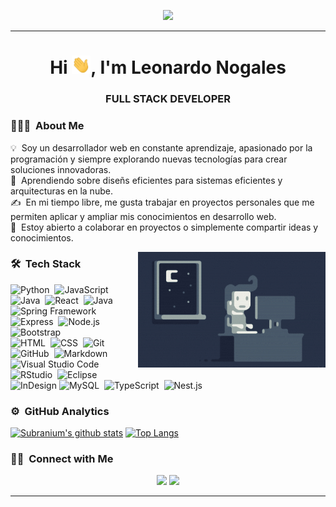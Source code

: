 
<!-- ## 👋 &nbsp;Hey there! I'm Aditya -->
<p align="center">
  <img src="https://github.com/thompsonemerson/thompsonemerson/raw/master/cover-thompson.png" height="200"/>
</p>
<hr>
<h1 align="center">Hi <img src="https://raw.githubusercontent.com/ABSphreak/ABSphreak/master/gifs/Hi.gif" width="30px">, I'm Leonardo Nogales </h1>
<h3 align="center">
FULL STACK DEVELOPER</h3>
<p align="center">

</a>
</p>
</p>




### 👨🏻‍💻 &nbsp;About Me

💡 &nbsp;Soy un desarrollador web en constante aprendizaje, apasionado por la programación y siempre explorando nuevas tecnologías para crear soluciones innovadoras.\
🌱 &nbsp;Aprendiendo sobre diseñs eficientes para sistemas eficientes y arquitecturas en la nube.\
✍️ &nbsp;En mi tiempo libre, me gusta trabajar en proyectos personales que me permiten aplicar y ampliar mis conocimientos en desarrollo web.\
💬 &nbsp;Estoy abierto a colaborar en proyectos o simplemente compartir ideas y conocimientos.

<img alt="Night Coding" src="https://raw.githubusercontent.com/AVS1508/AVS1508/master/assets/Night-Coding.gif" align="right"/>

### 🛠 &nbsp;Tech Stack

![Python](https://img.shields.io/badge/-Python-05122A?style=flat&logo=python)&nbsp;
![JavaScript](https://img.shields.io/badge/-JavaScript-05122A?style=flat&logo=javascript)&nbsp;
![Java](https://img.shields.io/badge/-Java-05122A?style=flat&logo=Java&logoColor=FFA518)&nbsp;
![React](https://img.shields.io/badge/-React-05122A?style=flat&logo=react)&nbsp;
![Java](https://img.shields.io/badge/-Java-05122A?style=flat&logo=Java&logoColor=FFA518)&nbsp;
![Spring Framework](https://img.shields.io/badge/-Spring-05122A?style=flat&logo=spring&logoColor=6DB33F)&nbsp;
![Express](https://img.shields.io/badge/-Express-05122A?style=flat&logo=express)&nbsp;
![Node.js](https://img.shields.io/badge/-Node.js-05122A?style=flat&logo=node.js)&nbsp;
![Bootstrap](https://img.shields.io/badge/-Bootstrap-05122A?style=flat&logo=bootstrap&logoColor=563D7C)\
![HTML](https://img.shields.io/badge/-HTML-05122A?style=flat&logo=HTML5)&nbsp;
![CSS](https://img.shields.io/badge/-CSS-05122A?style=flat&logo=CSS3&logoColor=1572B6)&nbsp;
![Git](https://img.shields.io/badge/-Git-05122A?style=flat&logo=git)&nbsp;
![GitHub](https://img.shields.io/badge/-GitHub-05122A?style=flat&logo=github)&nbsp;
![Markdown](https://img.shields.io/badge/-Markdown-05122A?style=flat&logo=markdown)\
![Visual Studio Code](https://img.shields.io/badge/-Visual%20Studio%20Code-05122A?style=flat&logo=visual-studio-code&logoColor=007ACC)&nbsp;
![RStudio](https://img.shields.io/badge/-RStudio-05122A?style=flat&logo=rstudio)&nbsp;
![Eclipse](https://img.shields.io/badge/-Eclipse-05122A?style=flat&logo=eclipse-ide&logoColor=2C2255)\
![InDesign](https://img.shields.io/badge/-InDesign-05122A?style=flat&logo=adobe-indesign)
![MySQL](https://img.shields.io/badge/-MySQL-05122A?style=flat&logo=mysql&logoColor=4479A1)&nbsp;
![TypeScript](https://img.shields.io/badge/-TypeScript-05122A?style=flat&logo=typescript&logoColor=3178C6)&nbsp;
![Nest.js](https://img.shields.io/badge/-Nest.js-05122A?style=flat&logo=nestjs&logoColor=E0234E)

### ⚙️ &nbsp;GitHub Analytics

[![Subranium's github stats](https://github-readme-stats.vercel.app/api?username=SuperSupeng&show_icons=true&theme=merko)](https://github.com/anuraghazra/github-readme-stats) [![Top Langs](https://github-readme-stats.vercel.app/api/top-langs/?username=SuperSupeng&layout=compact&theme=merko)](https://github.com/anuraghazra/github-readme-stats)


### 🤝🏻 &nbsp;Connect with Me

<p align="center">
<a href="https://linkedin.com/in/leonardo-nogales"><img src="https://img.shields.io/badge/-Leonardo%20Nogales-0077B5?style=flat&logo=Linkedin&logoColor=white"/></a>
<a href="mailto:nogalesleo123@gmail.com"><img src="https://img.shields.io/badge/-nogalesleo123@gmail.com-D14836?style=flat&logo=Gmail&logoColor=white"/></a>
</p>


-----

